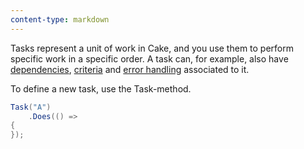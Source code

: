 ```yaml
---
content-type: markdown
---
```


Tasks represent a unit of work in Cake, and you use them to perform specific work in a specific order. A task can, for example, also have [dependencies](/docs/fundamentals/dependencies), [criteria](/docs/fundamentals/criteria) and [error handling](/docs/fundamentals/error-handling) associated to it. 

To define a new task, use the Task-method.

```csharp
Task("A")
    .Does(() =>
{
});
```
